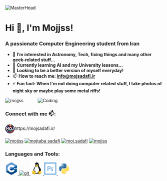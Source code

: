 ![MasterHead](https://github.com/mojjss/mojjss/assets/62790976/7e053f84-caf3-4e75-921b-b40e5d1c49bf)


<h1>Hi 👋, I'm Mojjss!</h1>
<h3>A passionate Computer Engineering student from Iran</h3>

- 👀 **I’m interested in Astronomy, Tech, fixing things and many other geek-related stuff...**
- 🌱 **Currently learning AI and my University lessons...**
- 💞️ **Looking to be a better version of myself everyday!**
- 📫 **How to reach me: info@mojsadafi.ir**
- ⚡ **Fun fact: When I'm not doing computer related stuff, I take photos of night sky or maybe play some metal riffs!**
<img align="right" alt="Coding" width="400" src="https://user-images.githubusercontent.com/62790976/211205524-5f538fe4-678b-4fe7-8d7e-94e4f0a2cba4.gif">
<p align="left"> <img src="https://komarev.com/ghpvc/?username=mojjss&style=for-the-badge&color=blue&label=Profile%20views" alt="mojjss" /> </p>


<h3 align="left">Connect with me 📫:</h3>
<a href="https://moj.sadafi.ir" target="blank"><img align="center" src="https://raw.githubusercontent.com/mojjss/My-first-public-repository/main/_7c290245-7a2e-4b86-bd23-2133f0741a3322%20copy%202.png" alt="the_mojjss" height="30" width="30" /></a>https://mojsadafi.ir/            





<a href="https://t.me/mojjss" target="blank"><img align="center" src="https://seeklogo.com/images/T/telegram-logo-AD3D08A014-seeklogo.com.png" alt="mojjss" height="30" width="30" /></a>
<a href="https://www.linkedin.com/in/mojtaba-sadafi-772161188" target="blank"><img align="center" src="https://raw.githubusercontent.com/rahuldkjain/github-profile-readme-generator/master/src/images/icons/Social/linked-in-alt.svg" alt="mojtaba sadafi " height="30" width="30" /></a>
<a href="https://instagram.com/moj.sadafi" target="blank"><img align="center" src="https://raw.githubusercontent.com/rahuldkjain/github-profile-readme-generator/master/src/images/icons/Social/instagram.svg" alt="moj.sadafi" height="30" width="30" /></a>
<a href="https://www.youtube.com/channel/UCAo6-TSu7BjE7hbuzoFZW0w" target="blank"><img align="center" src="https://raw.githubusercontent.com/rahuldkjain/github-profile-readme-generator/master/src/images/icons/Social/youtube.svg" alt="mojjss" height="30" width="30" /></a>


</p>


<p align="left">


<h3 align="left">Languages and Tools:</h3>
<p align="left"> <a href="https://www.w3schools.com/cpp/" target="_blank" rel="noreferrer"> <img src="https://raw.githubusercontent.com/devicons/devicon/master/icons/cplusplus/cplusplus-original.svg" alt="cplusplus" width="40" height="40"/> </a> <a href="https://git-scm.com/" target="_blank" rel="noreferrer"> <img src="https://www.vectorlogo.zone/logos/git-scm/git-scm-icon.svg" alt="git" width="40" height="40"/> </a> <a href="https://www.linux.org/" target="_blank" rel="noreferrer"> <img src="https://raw.githubusercontent.com/devicons/devicon/master/icons/linux/linux-original.svg" alt="linux" width="40" height="40"/> </a> <a href="https://www.photoshop.com/en" target="_blank" rel="noreferrer"> <img src="https://raw.githubusercontent.com/devicons/devicon/master/icons/photoshop/photoshop-line.svg" alt="photoshop" width="40" height="40"/> </a> <a href="https://www.python.org" target="_blank" rel="noreferrer"> <img src="https://raw.githubusercontent.com/devicons/devicon/master/icons/python/python-original.svg" alt="python" width="40" height="40"/> </a> </p>




<!---
mojjss/mojjss is a ✨ special ✨ repository because its `README.md` (this file) appears on your GitHub profile.
You can click the Preview link to take a look at your changes.
mm

--->

